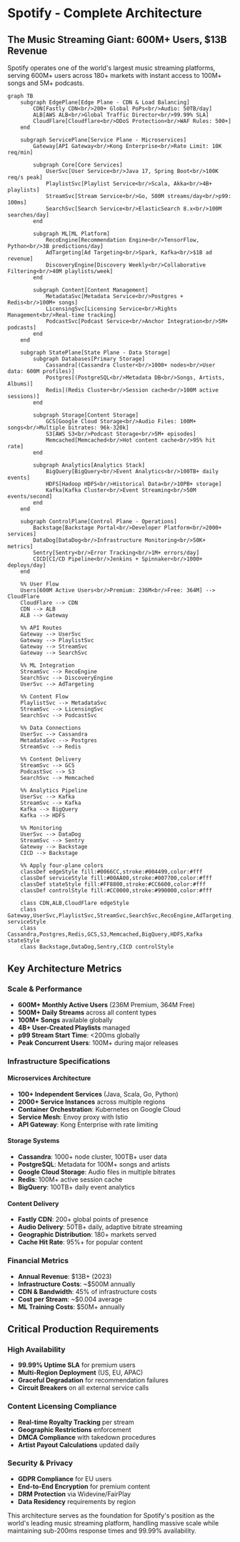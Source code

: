 # Spotify - Complete Architecture

## The Music Streaming Giant: 600M+ Users, $13B Revenue

Spotify operates one of the world's largest music streaming platforms, serving 600M+ users across 180+ markets with instant access to 100M+ songs and 5M+ podcasts.

```mermaid
graph TB
    subgraph EdgePlane[Edge Plane - CDN & Load Balancing]
        CDN[Fastly CDN<br/>200+ Global PoPs<br/>Audio: 50TB/day]
        ALB[AWS ALB<br/>Global Traffic Director<br/>99.99% SLA]
        CloudFlare[Cloudflare<br/>DDoS Protection<br/>WAF Rules: 500+]
    end

    subgraph ServicePlane[Service Plane - Microservices]
        Gateway[API Gateway<br/>Kong Enterprise<br/>Rate Limit: 10K req/min]

        subgraph Core[Core Services]
            UserSvc[User Service<br/>Java 17, Spring Boot<br/>100K req/s peak]
            PlaylistSvc[Playlist Service<br/>Scala, Akka<br/>4B+ playlists]
            StreamSvc[Stream Service<br/>Go, 500M streams/day<br/>p99: 100ms]
            SearchSvc[Search Service<br/>ElasticSearch 8.x<br/>100M searches/day]
        end

        subgraph ML[ML Platform]
            RecoEngine[Recommendation Engine<br/>TensorFlow, Python<br/>3B predictions/day]
            AdTargeting[Ad Targeting<br/>Spark, Kafka<br/>$1B ad revenue]
            DiscoveryEngine[Discovery Weekly<br/>Collaborative Filtering<br/>40M playlists/week]
        end

        subgraph Content[Content Management]
            MetadataSvc[Metadata Service<br/>Postgres + Redis<br/>100M+ songs]
            LicensingSvc[Licensing Service<br/>Rights Management<br/>Real-time tracking]
            PodcastSvc[Podcast Service<br/>Anchor Integration<br/>5M+ podcasts]
        end
    end

    subgraph StatePlane[State Plane - Data Storage]
        subgraph Databases[Primary Storage]
            Cassandra[(Cassandra Cluster<br/>1000+ nodes<br/>User data: 600M profiles)]
            Postgres[(PostgreSQL<br/>Metadata DB<br/>Songs, Artists, Albums)]
            Redis[(Redis Cluster<br/>Session cache<br/>100M active sessions)]
        end

        subgraph Storage[Content Storage]
            GCS[Google Cloud Storage<br/>Audio Files: 100M+ songs<br/>Multiple bitrates: 96k-320k]
            S3[AWS S3<br/>Podcast Storage<br/>5M+ episodes]
            Memcached[Memcached<br/>Hot content cache<br/>95% hit rate]
        end

        subgraph Analytics[Analytics Stack]
            BigQuery[BigQuery<br/>Event Analytics<br/>100TB+ daily events]
            HDFS[Hadoop HDFS<br/>Historical Data<br/>10PB+ storage]
            Kafka[Kafka Cluster<br/>Event Streaming<br/>50M events/second]
        end
    end

    subgraph ControlPlane[Control Plane - Operations]
        Backstage[Backstage Portal<br/>Developer Platform<br/>2000+ services]
        DataDog[DataDog<br/>Infrastructure Monitoring<br/>50K+ metrics]
        Sentry[Sentry<br/>Error Tracking<br/>1M+ errors/day]
        CICD[CI/CD Pipeline<br/>Jenkins + Spinnaker<br/>1000+ deploys/day]
    end

    %% User Flow
    Users[600M Active Users<br/>Premium: 236M<br/>Free: 364M] --> CloudFlare
    CloudFlare --> CDN
    CDN --> ALB
    ALB --> Gateway

    %% API Routes
    Gateway --> UserSvc
    Gateway --> PlaylistSvc
    Gateway --> StreamSvc
    Gateway --> SearchSvc

    %% ML Integration
    StreamSvc --> RecoEngine
    SearchSvc --> DiscoveryEngine
    UserSvc --> AdTargeting

    %% Content Flow
    PlaylistSvc --> MetadataSvc
    StreamSvc --> LicensingSvc
    SearchSvc --> PodcastSvc

    %% Data Connections
    UserSvc --> Cassandra
    MetadataSvc --> Postgres
    StreamSvc --> Redis

    %% Content Delivery
    StreamSvc --> GCS
    PodcastSvc --> S3
    SearchSvc --> Memcached

    %% Analytics Pipeline
    UserSvc --> Kafka
    StreamSvc --> Kafka
    Kafka --> BigQuery
    Kafka --> HDFS

    %% Monitoring
    UserSvc --> DataDog
    StreamSvc --> Sentry
    Gateway --> Backstage
    CICD --> Backstage

    %% Apply four-plane colors
    classDef edgeStyle fill:#0066CC,stroke:#004499,color:#fff
    classDef serviceStyle fill:#00AA00,stroke:#007700,color:#fff
    classDef stateStyle fill:#FF8800,stroke:#CC6600,color:#fff
    classDef controlStyle fill:#CC0000,stroke:#990000,color:#fff

    class CDN,ALB,CloudFlare edgeStyle
    class Gateway,UserSvc,PlaylistSvc,StreamSvc,SearchSvc,RecoEngine,AdTargeting,DiscoveryEngine,MetadataSvc,LicensingSvc,PodcastSvc serviceStyle
    class Cassandra,Postgres,Redis,GCS,S3,Memcached,BigQuery,HDFS,Kafka stateStyle
    class Backstage,DataDog,Sentry,CICD controlStyle
```

## Key Architecture Metrics

### Scale & Performance
- **600M+ Monthly Active Users** (236M Premium, 364M Free)
- **500M+ Daily Streams** across all content types
- **100M+ Songs** available globally
- **4B+ User-Created Playlists** managed
- **p99 Stream Start Time**: <200ms globally
- **Peak Concurrent Users**: 100M+ during major releases

### Infrastructure Specifications

#### Microservices Architecture
- **100+ Independent Services** (Java, Scala, Go, Python)
- **2000+ Service Instances** across multiple regions
- **Container Orchestration**: Kubernetes on Google Cloud
- **Service Mesh**: Envoy proxy with Istio
- **API Gateway**: Kong Enterprise with rate limiting

#### Storage Systems
- **Cassandra**: 1000+ node cluster, 100TB+ user data
- **PostgreSQL**: Metadata for 100M+ songs and artists
- **Google Cloud Storage**: Audio files in multiple bitrates
- **Redis**: 100M+ active session cache
- **BigQuery**: 100TB+ daily event analytics

#### Content Delivery
- **Fastly CDN**: 200+ global points of presence
- **Audio Delivery**: 50TB+ daily, adaptive bitrate streaming
- **Geographic Distribution**: 180+ markets served
- **Cache Hit Rate**: 95%+ for popular content

### Financial Metrics
- **Annual Revenue**: $13B+ (2023)
- **Infrastructure Costs**: ~$500M annually
- **CDN & Bandwidth**: 45% of infrastructure costs
- **Cost per Stream**: ~$0.004 average
- **ML Training Costs**: $50M+ annually

## Critical Production Requirements

### High Availability
- **99.99% Uptime SLA** for premium users
- **Multi-Region Deployment** (US, EU, APAC)
- **Graceful Degradation** for recommendation failures
- **Circuit Breakers** on all external service calls

### Content Licensing Compliance
- **Real-time Royalty Tracking** per stream
- **Geographic Restrictions** enforcement
- **DMCA Compliance** with takedown procedures
- **Artist Payout Calculations** updated daily

### Security & Privacy
- **GDPR Compliance** for EU users
- **End-to-End Encryption** for premium content
- **DRM Protection** via Widevine/FairPlay
- **Data Residency** requirements by region

This architecture serves as the foundation for Spotify's position as the world's leading music streaming platform, handling massive scale while maintaining sub-200ms response times and 99.99% availability.